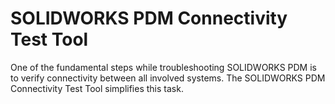 # SOLIDWORKS PDM Connectivity Test Tool

One of the fundamental steps while troubleshooting SOLIDWORKS PDM is to verify connectivity between all involved systems. The SOLIDWORKS PDM Connectivity Test Tool simplifies this task.
